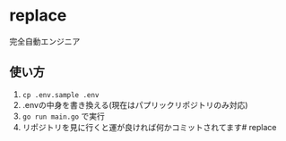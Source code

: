 # replace

完全自動エンジニア

## 使い方


1. `cp .env.sample .env`
2. .envの中身を書き換える(現在はパプリックリポジトリのみ対応)
3. `go run main.go` で実行
4. リポジトリを見に行くと運が良ければ何かコミットされてます# replace
